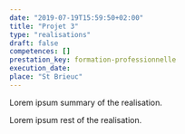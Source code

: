 ```yaml
---
date: "2019-07-19T15:59:50+02:00"
title: "Projet 3"
type: "realisations"
draft: false
competences: []
prestation_key: formation-professionnelle
execution_date: 
place: "St Brieuc"
---
```


Lorem ipsum summary of the realisation.
<!--more-->
Lorem ipsum rest of the realisation.